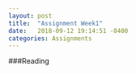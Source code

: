 ```yaml
---
layout: post
title:  "Assignment Week1"
date:   2018-09-12 19:14:51 -0400
categories: Assignments
---
```

###Reading
